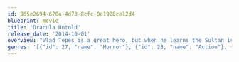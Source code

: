 ```yaml
---
id: 965e2694-670a-4d73-8cfc-0e1928ce12d4
blueprint: movie
title: 'Dracula Untold'
release_date: '2014-10-01'
overview: "Vlad Tepes is a great hero, but when he learns the Sultan is preparing for battle and needs to form an army of 1,000 boys, including Vlad's son, he vows to find a way to protect his family. Vlad turns to dark forces in order to get the power to destroy his enemies and agrees to go from hero to monster as he's turned into the mythological vampire Dracula."
genres: '[{"id": 27, "name": "Horror"}, {"id": 28, "name": "Action"}, {"id": 18, "name": "Drama"}, {"id": 14, "name": "Fantasy"}, {"id": 10752, "name": "War"}]'
---
```

